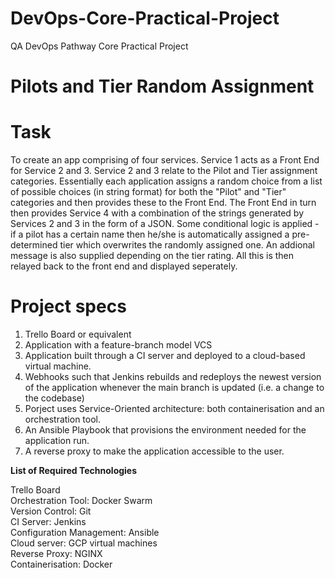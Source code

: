 # DevOps-Core-Practical-Project
QA DevOps Pathway Core Practical Project

# Pilots and Tier Random Assignment

# Task

To create an app comprising of four services.  Service 1 acts as a Front End for Service 2 and 3.  Service 2 and 3 relate to the Pilot and Tier assignment categories.  Essentially each application assigns a random choice from a list of possible choices (in string format) for both the "Pilot" and "Tier" categories and then provides these to the Front End.  The Front End in turn then provides Service 4 with a combination of the strings generated by Services 2 and 3 in the form of a JSON.  Some conditional logic is applied - if a pilot has a certain name then he/she is automatically assigned a pre-determined tier which overwrites the randomly assigned one.  An addional message is also supplied depending on the tier rating.  All this is then relayed back to the front end and displayed seperately.

# Project specs

1. Trello Board or equivalent
2. Application with a feature-branch model VCS
3. Application built through a CI server and deployed to a cloud-based virtual machine. 
4. Webhooks such that Jenkins rebuilds and redeploys the newest version of the application whenever the main branch is updated (i.e. a change to the codebase)
5. Porject uses Service-Oriented architecture: both containerisation and an orchestration tool.
6. An Ansible Playbook that provisions the environment needed for the application run.
7. A reverse proxy to make the application accessible to the user.

**List of Required Technologies**

Trello Board <br />
Orchestration Tool: Docker Swarm <br />
Version Control: Git <br /> 
CI Server: Jenkins <br />
Configuration Management: Ansible <br />
Cloud server: GCP virtual machines <br />
Reverse Proxy: NGINX <br />
Containerisation: Docker <br />


